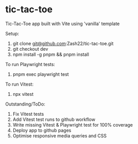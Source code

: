 # tic-tac-toe
Tic-Tac-Toe app built with Vite using 'vanilla' template

Setup:
1. git clone git@github.com:Zash22/tic-tac-toe.git
2. git checkout dev
3. npm install -g pnpm && pnpm install

To run Playwright tests:
1. pnpm exec playwright test

To run Vitest:
1. npx vitest

Outstanding/ToDo:
1. Fix Vitest tests
2. Add Vitest test runs to github workflow
3. Write missing Vitest & Playwright test for 100% coverage
4. Deploy app to github pages
5. Optimise responsive media queries and CSS


